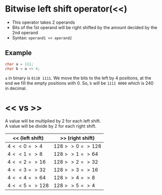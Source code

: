 # Bitwise left shift operator(<<)
- This operator takes 2 operands
- Bits of the 1st operand will be right shifted by the amount decided by the 2nd operand
- Syntax: `operand1 << operand2`

## Example
```c
char a = 111;
char b = a << 4;
```

`a` in binary is `0110 1111`. We move the bits to the left by 4 positions, at the end we fill the empty positions with 0. So, `b` will be `1111 0000` which is 240 in decimal.


# << vs >>
A value will be multiplied by 2 for each left shift.  
A value will be divide by 2 for each right shift.

<< (left shift) | >> (right shift)
--- | ---
$4 << 0 => 4$ | $128 >> 0 => 128$
$4 << 1 => 8$ | $128 >> 1 => 64$
$4 << 2 => 16$ | $128 >> 2 => 32$
$4 << 3 => 32$ | $128 >> 3 => 16$
$4 << 4 => 64$ | $128 >> 4 => 8$
$4 << 5 => 128$ | $128 >> 5 => 4$
